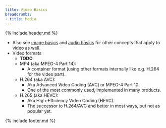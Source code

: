 ```yaml
---
title: Video Basics
breadcrumbs:
- title: Media
---
```

{% include header.md %}

- Also see [image basics](../image-basics/) and [audio basics](../audio-basics/) for other concepts that apply to video as well.
- Video formats:
    - **TODO**
    - MP4 (aka MPEG-4 Part 14):
        - A container format (using other formats internally like e.g. H.264 for the video part).
    - H.264 (aka AVC):
        - Aka Advanced Video Coding (AVC) or MPEG-4 Part 10.
        - One of the most commonly used, implemented in many products.
    - H.265 (aka HEVC):
        - Aka High-Efficiency Video Coding (HEVC).
        - The successor to H.264/AVC and better in most ways, but not as popular yet.

{% include footer.md %}
